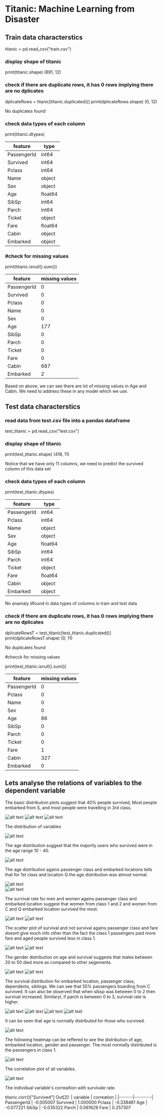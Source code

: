 # Titanic: Machine Learning from Disaster
## Train data characterstics
titanic = pd.read_csv("train.csv")

### display shape of titanic
print(titanic.shape)
(891, 12)

### check if there are duplicate rows, it has 0 rows implying there are no dplicates
dplicateRows = titanic[titanic.duplicated()]
print(dplicateRows.shape)
(0, 12)

No duplicates found

### check data types of each column
print(titanic.dtypes)

| feature | type |
|-----------|----------|
PassengerId | int64
Survived |        int64
Pclass    |       int64
Name       |     object
Sex        |    object
Age         |   float64
SibSp        |    int64
Parch         |   int64
Ticket         | object
Fare      |     float64
Cabin    |       object
Embarked |       object

### #check for missing values
print(titanic.isnull().sum())

| feature | missing values |
|-----------|----------|
PassengerId |     0
Survived    |     0
Pclass      |     0
Name        |     0
Sex         |     0
Age         |   177
SibSp       |     0
Parch       |     0
Ticket      |     0
Fare        |     0
Cabin       |   687
Embarked    |     2

Based on above, we can see there are lot of missing values in Age and Cabin. We need to address these in any model which we use.

## Test data characterstics
### read data from test.csv file into a pandas dataframe
test_titanic = pd.read_csv("test.csv")

### display shape of titanic
print(test_titanic.shape)
(418, 11)

Notice that we have only 11 columns, we need to predict the survived column of this data set
### check data types of each column
print(test_titanic.dtypes)

| feature | type |
|-----------|----------|
PassengerId | int64
Pclass    |       int64
Name       |     object
Sex        |    object
Age         |   float64
SibSp        |    int64
Parch         |   int64
Ticket         | object
Fare      |     float64
Cabin    |       object
Embarked |       object

No anamaly dfound in data types of columns in train and test data

### check if there are duplicate rows, it has 0 rows implying there are no dplicates
dplicateRowsT = test_titanic[test_titanic.duplicated()]
print(dplicateRowsT.shape)
(0, 11)

No duplicates found

#checck for missing values

print(test_titanic.isnull().sum())

| feature | missing values |
|-----------|----------|
PassengerId |     0
Pclass      |     0
Name        |     0
Sex         |     0
Age         |    86
SibSp       |     0
Parch       |     0
Ticket      |     0
Fare        |     1
Cabin       |   327
Embarked    |     0

## Lets analyse the relations of variables to the dependent variable 

The basic distribution plots suggest that 40% people survived, Most people embarked from S, and most people were travelling in 3rd class. 

![alt text](https://github.com/ankitsahu84/titanic/blob/master/Plots/survival_distribution.png) 
![alt text](https://github.com/ankitsahu84/titanic/blob/master/Plots/pclass_distribution.png) 
![alt text](https://github.com/ankitsahu84/titanic/blob/master/Plots/embarked_distribution.png) 

The distribution of variables

![alt text](https://github.com/ankitsahu84/titanic/blob/master/Plots/Variable_distribution.png) 

The age distribution suggest that the majority users who survived were in the age range 10 - 40.

![alt text](https://github.com/ankitsahu84/titanic/blob/master/Plots/survival_by_age.png) 

The age distribution agains passenger class and embarked locations tells that for 1st class and location Q the age distribution was almost normal.

![alt text](https://github.com/ankitsahu84/titanic/blob/master/Plots/age_distribution_for_pclass.png)  
![alt text](https://github.com/ankitsahu84/titanic/blob/master/Plots/age_distribution_vs_embarked.png) 

The survival rate for men and women  agains passenger class and embarked location suggest that women from class 1 and 2 and women from C and Q embarked location survived the most.

![alt text](https://github.com/ankitsahu84/titanic/blob/master/Plots/survival_by_gender_embarked.png) 
![alt text](https://github.com/ankitsahu84/titanic/blob/master/Plots/survival_rate_by_class_geneder.png) 

The scatter plot of survival and not survival agains passenger class and fare doesnt give much info other than the fact the class 1 passengers paid more fare and aged people survived less in class 1.

![alt text](https://github.com/ankitsahu84/titanic/blob/master/Plots/survival_geneder_fare.png) 
![alt text](https://github.com/ankitsahu84/titanic/blob/master/Plots/pclass_fare_survived.png)


The gender distribution on age and survival suggests that males between 20 to 50 died more as compared to other segements.

![alt text](https://github.com/ankitsahu84/titanic/blob/master/Plots/gender_age_survived.png) ![alt text](https://github.com/ankitsahu84/titanic/blob/master/Plots/gender_pclass_survived.png) 


The survival distribution for embarked location, passenger class, dependents, siblings. We can see that 55% passengers boarding from C survived. It can also be observed that when sibsp was between 0 to 2 then survival increased. Similaryl, if parch is between 0 to 3, survival rate is higher. 

![alt text](https://github.com/ankitsahu84/titanic/blob/master/Plots/survival_per_class.png) ![alt text](https://github.com/ankitsahu84/titanic/blob/master/Plots/survival_vs_dependents.png)  ![alt text](https://github.com/ankitsahu84/titanic/blob/master/Plots/survived_vs_siblings.png) ![alt text](https://github.com/ankitsahu84/titanic/blob/master/Plots/survval_per_embarked.png)

It can be seen that age is normally distributed for those who survived.

![alt text](https://github.com/ankitsahu84/titanic/blob/master/Plots/survived_age_boxplot.png) 

The following heatmap can be reffered to see the distribution of age, embarked location, gender and passenger. The most normally distributed is the passengers in class 1.

![alt text](https://github.com/ankitsahu84/titanic/blob/master/Plots/age_gender_plcass_embarked.png) 

The correlation plot of all variables.

![alt text](https://github.com/ankitsahu84/titanic/blob/master/Plots/correlation_plot.png) 

The individual variable's correaltion with survivale rate.

titanic.corr()["Survived"]
Out[2]: 
| variable | correation |
|-------|---------|
PassengerId |  -0.005007
Survived    |  1.000000
Pclass      |  -0.338481
Age         |  -0.077221
SibSp       | -0.035322
Parch       |  0.081629
Fare        |  0.257307
